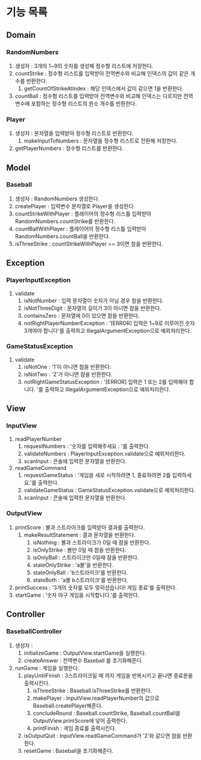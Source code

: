 # 기능 목록
## Domain
### RandomNumbers
1. 생성자 : 3개의 1~9의 숫자를 생성해 정수형 리스트에 저장한다. 
2. countStrike : 정수형 리스트를 입력받아 전역변수와 비교해 인덱스의 값이 같은 개수를 반환한다. 
   1. getCountOfStrikeAtIndex : 해당 인덱스에서 값이 같으면 1을 반환한다. 
3. countBall : 정수형 리스트를 입력받아 전역변수와 비교해 인덱스는 다르지만 전역변수에 포함하는 정수형 리스트의 원소 개수를 반환한다. 
### Player
1. 생성자 : 문자열을 입력받아 정수형 리스트로 반환한다. 
   1. makeInputToNumbers : 문자열을 정수형 리스트로 전환해 저장한다. 
2. getPlayerNumbers : 정수형 리스트를 반환한다. 

##  Model
### Baseball
1. 생성자 : RandomNumbers 생성한다. 
2. createPlayer : 입력변수 문자열로 Player을 생성한다. 
3. countStrikeWithPlayer : 플레이어의 정수형 리스틀 입력받아 RandomNumbers.countStrike를 반환한다. 
4. countBallWithPlayer : 플레이어의 정수형 리스틀 입력받아 RandomNumbers.countBall을 반환한다.
5. isThreeStrike : countStrikeWithPlayer == 3이면 참을 반환한다. 

## Exception
### PlayerInputException
1. validate
   1. isNotNumber : 입력 문자열이 숫자가 아닐 경우 참을 반환한다.
   2. isNotThreeDigit : 문자열의 길이가 3이 아니면 참을 반환한다.
   3. containsZero : 문자열에 0이 있으면 참을 반환한다. 
   4. notRightPlayerNumberException : '[ERROR] 입력은 1~9로 이루어진 숫자 3개여야 합니다'를 출력하고 IllegalArgumentException으로 예외처리한다. 
### GameStatusException
1. validate
   1. isNotOne : '1'이 아니면 참을 반환한다. 
   2. isNotTwo : '2'가 아니면 참을 반환한다.
   3. notRightGameStatusException : '[ERROR] 입력은 1 또는 2를 입력해야 합니다. '를 출력하고 IllegalArgumentException으로 예외처리한다.

## View
### InputView
1. readPlayerNumber
   1. requestNumbers : '숫자를 입력해주세요 : '를 출력한다. 
   2. validateNumbers : PlayerInputException.validate으로 예외처리한다. 
   3. scanInput : 콘솔에 입력한 문자열을 반환한다. 
2. readGameCommand
   1. requestGameStatus : '게임을 새로 시작하려면 1, 종료하려면 2를 입력하세요.'를 출력한다.
   2. validateGameStatus : GameStatusException.validate으로 예외처리한다.
   3. scanInput : 콘솔에 입력한 문자열을 반환한다. 

### OutputView
1. printScore : 볼과 스트라이크를 입력받아 결과를 출력한다. 
   1. makeResultStatement : 결과 문자열을 반환한다. 
      1. isNothing : 볼과 스트라이크가 0일 때 참을 반환한다. 
      2. isOnlyStrike : 볼만 0일 때 참을 반환한다. 
      3. isOnlyBall : 스트라이크만 0일때 참을 반환한다. 
      4. stateOnlyStrike : 'a볼'을 반환한다. 
      5. stateOnlyBall : 'b스트라이크'를 반환한다.
      6. stateBoth : 'a볼 b스트라이크'를 반환한다. 
2. printSuccess : '3개의 숫자를 모두 맞히셨습니다! 게임 종료'를 출력한다.
3. startGame : '숫자 야구 게임을 시작합니다.'를 출력한다. 

## Controller
### BaseballController
1. 생성자 : 
   1. initializeGame : OutputView.startGame을 실행한다.
   2. createAnswer : 전역변수 Baseball 를  초기화해준다.
2. runGame : 게임을 실행한다. 
   1. playUntilFinish : 3스트라이크일 때 까지 게임을 반복시키고 끝나면 종료문을 출력시킨다. 
      1. isThreeStrike : Baseball.isThreeStrike를 반환한다.
      2. makePlayer : InputView.readPlayerNumber의 값으로 Baseball.createPlayer해준다.
      3. concludeRound : Baseball.countStrike, Baseball.countBall을 OutputView.printScore에 넣어 출력한다.
      4. printFinish : 게임 종료를 출력시킨다.
   2. isOutputQuit : InputView.readGameCommand가 '2'와 같으면 참을 반환한다.
   3. resetGame : Baseball을 초기화해준다. 